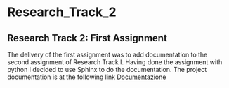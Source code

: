 Research_Track_2
==================

Research Track 2: First Assignment 
------------------------------------

The delivery of the first assignment was to add documentation to the second assignment of Research Track I.
Having done the assignment with python I decided to use Sphinx to do the documentation.
The project documentation is at the following link [Documentazione](https://davidepisano.github.io/Research_Track_2/)
